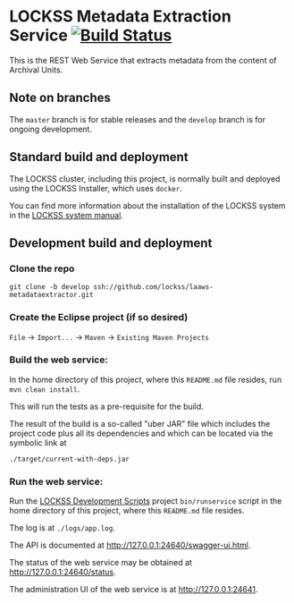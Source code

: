 <!--

Copyright (c) 2000-2019 Board of Trustees of Leland Stanford Jr. University,
all rights reserved.

Redistribution and use in source and binary forms, with or without modification,
are permitted provided that the following conditions are met:

1. Redistributions of source code must retain the above copyright notice, this
list of conditions and the following disclaimer.

2. Redistributions in binary form must reproduce the above copyright notice,
this list of conditions and the following disclaimer in the documentation and/or
other materials provided with the distribution.

3. Neither the name of the copyright holder nor the names of its contributors
may be used to endorse or promote products derived from this software without
specific prior written permission.

THIS SOFTWARE IS PROVIDED BY THE COPYRIGHT HOLDERS AND CONTRIBUTORS "AS IS" AND
ANY EXPRESS OR IMPLIED WARRANTIES, INCLUDING, BUT NOT LIMITED TO, THE IMPLIED
WARRANTIES OF MERCHANTABILITY AND FITNESS FOR A PARTICULAR PURPOSE ARE
DISCLAIMED. IN NO EVENT SHALL THE COPYRIGHT HOLDER OR CONTRIBUTORS BE LIABLE FOR
ANY DIRECT, INDIRECT, INCIDENTAL, SPECIAL, EXEMPLARY, OR CONSEQUENTIAL DAMAGES
(INCLUDING, BUT NOT LIMITED TO, PROCUREMENT OF SUBSTITUTE GOODS OR SERVICES;
LOSS OF USE, DATA, OR PROFITS; OR BUSINESS INTERRUPTION) HOWEVER CAUSED AND ON
ANY THEORY OF LIABILITY, WHETHER IN CONTRACT, STRICT LIABILITY, OR TORT
(INCLUDING NEGLIGENCE OR OTHERWISE) ARISING IN ANY WAY OUT OF THE USE OF THIS
SOFTWARE, EVEN IF ADVISED OF THE POSSIBILITY OF SUCH DAMAGE.

--> 
# LOCKSS Metadata Extraction Service [![Build Status](https://travis-ci.org/lockss/laaws-metadataextractor.svg?branch=master)](https://travis-ci.org/lockss/laaws-metadataextractor)
This is the REST Web Service that extracts metadata from the content of Archival
Units.

## Note on branches
The `master` branch is for stable releases and the `develop` branch is for
ongoing development.

## Standard build and deployment
The LOCKSS cluster, including this project, is normally built and deployed using
the LOCKSS Installer, which uses `docker`.

You can find more information about the installation of the LOCKSS system in the
[LOCKSS system manual](https://lockss.github.io/software/manual).

## Development build and deployment
### Clone the repo
`git clone -b develop ssh://github.com/lockss/laaws-metadataextractor.git`

### Create the Eclipse project (if so desired)
`File` -> `Import...` -> `Maven` -> `Existing Maven Projects`

### Build the web service:
In the home directory of this project, where this `README.md` file resides,
run `mvn clean install`.

This will run the tests as a pre-requisite for the build.

The result of the build is a so-called "uber JAR" file which includes the
project code plus all its dependencies and which can be located via the symbolic
link at

`./target/current-with-deps.jar`

### Run the web service:
Run the
[LOCKSS Development Scripts](https://github.com/lockss/laaws-dev-scripts)
project `bin/runservice` script in the home directory of this project, where
this `README.md` file resides.

The log is at `./logs/app.log`.

The API is documented at <http://127.0.0.1:24640/swagger-ui.html>.

The status of the web service may be obtained at
<http://127.0.0.1:24640/status>.

The administration UI of the web service is at <http://127.0.0.1:24641>.
